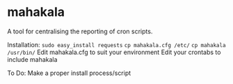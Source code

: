 mahakala
========

A tool for centralising the reporting of cron scripts.

Installation:
	`sudo easy_install requests`
	`cp mahakala.cfg /etc/`
	`cp mahakala /usr/bin/`
	Edit mahakala.cfg to suit your environment
	Edit your crontabs to include mahakala

To Do:
	Make a proper install process/script
